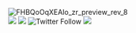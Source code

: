 ![FHBQoOqXEAIo_zr_preview_rev_8](https://user-images.githubusercontent.com/88916104/172530354-7fb4d5eb-7e53-49a9-8299-413124281925.png) 
<br>
![](https://img.shields.io/badge/-zes1092-blueviolet)
![](https://img.shields.io/badge/pinterest-zes1092-blueviolet) 
![Twitter Follow](https://img.shields.io/badge/twitter-zes1092-blueviolet)
![](https://img.shields.io/badge/!%C2%A1!%C2%A1-dazed-blueviolet)
